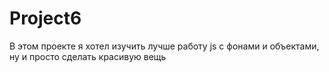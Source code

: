# Project6
В этом проекте я хотел изучить лучше работу js с фонами и объектами, ну и просто сделать красивую вещь
